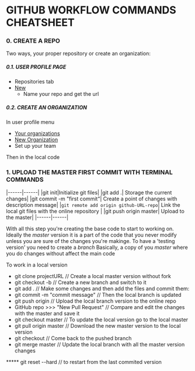 # GITHUB WORKFLOW COMMANDS CHEATSHEET

### 0. CREATE A REPO

  Two ways, your proper repository or create an organization:
  
##### 0.1. USER PROFILE PAGE
  * Repositories tab
  * [New](https://github.com/new)
    * Name your repo and get the url
    
##### 0.2. CREATE AN ORGANIZATION
In user profile menu
  * [Your organizations](https://github.com/settings/organizations)
  * [New Organization](https://github.com/account/organizations/new)
   * Set up your team

Then in the local code
### 1. UPLOAD THE MASTER FIRST COMMIT WITH TERMINAL COMMANDS
|------|------|
|git init|Initialize git files|
|git add .| Storage the current changes|
|git commit -m "first commit"| Create a point of changes with description message|
|`git remote add origin github-URL-repo`| Link the local git files with the online repository |
|git push origin master| Upload to the master|
|------|------|
  
With all this step you're creating the base code to start to working on.
Ideally the *master* version it is a part of the code that you never modify
unless you are sure of the changes you're makinge.
To have a 'testing version' you need to create a *branch*
Basically, a copy of you *master* where you do changes without affect the main code

  To work in a local version
  * git clone projectURL                // Create a local master version without fork
  * git checkout -b <branch-name>       // Create a new branch and switch to it
  * git add .                           // Make some changes and then add the files and commit them:
  * git commit -m "commit message"      // Then the local branch is updated
  * git push origin <branch-name>       // Upload the local branch version to the online repo
  * GitHub repo >>> "New Pull Request"  // Compare and edit the changes with the master and save it
  * git checkout master                 // To update the local version go to the local master
  * git pull origin master              // Download the new master version to the local version 
  * git checkout <branch-name>          // Come back to the pushed branch
  * git merge master                    // Update the local branch with all the master version changes

***** git reset --hard                  // to restart from the last commited version
